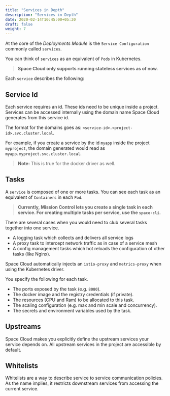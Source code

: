 ```yaml
---
title: "Services in Depth"
description: "Services in Depth"
date: 2020-02-14T10:45:00+05:30
draft: false
weight: 7
---
```


At the core of the _Deployments Module_ is the `Service Configuration` commonly called `services`.

You can think of `services` as an equivalent of `Pods` in Kubernetes.

> **Space Cloud only supports running stateless services as of now.**

Each `service` describes the following:

## Service Id

Each service requires an id. These ids need to be unique inside a project. Services can be accessed internally using the domain name Space Cloud generates from this service id.

The format for the domains goes as: `<service-id>.<project-id>.svc.cluster.local`.

For example, if you create a service by the id `myapp` inside the project `myproject`, the domain generated would read as `myapp.myproject.svc.cluster.local`.

> **Note:** This is true for the docker driver as well. 

## Tasks

A `service` is composed of one or more tasks. You can see each task as an equivalent of `Containers` in each `Pod`.

> **Currently, Mission Control lets you create a single task in each service. For creating multiple tasks per service, use the `space-cli`.**

There are several cases when you would need to club several tasks together into one service.
- A logging task which collects and delivers all service logs
- A proxy task to intercept network traffic as in case of a service mesh
- A config management tasks which hot reloads the configuration of other tasks (like Nginx).

Space Cloud automatically injects an `istio-proxy` and `metrics-proxy` when using the Kubernetes driver.

You specify the following for each task.
- The ports exposed by the task (e.g. `8080`).
- The docker image and the registry credentials (if private).
- The resources (CPU and Ram) to be allocated to this task.
- The scaling configuration (e.g. max and min scale and concurrency).
- The secrets and environment variables used by the task.

## Upstreams

Space Cloud makes you explicitly define the upstream services your service depends on. All upstream services in the project are accessible by default.

## Whitelists

Whitelists are a way to describe service to service communication policies. As the name implies, it restricts downstream services from accessing the current service.